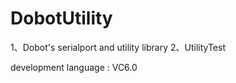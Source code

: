 # DobotUtility
1、Dobot's serialport and utility library
2、UtilityTest

development language    :  VC6.0
